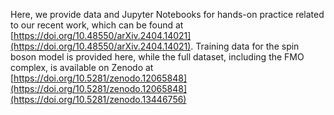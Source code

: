 Here, we provide data and Jupyter Notebooks for hands-on practice related to our recent work, which can be found at [https://doi.org/10.48550/arXiv.2404.14021](https://doi.org/10.48550/arXiv.2404.14021). Training data for the spin boson model is provided here, while the full dataset, including the FMO complex, is available on Zenodo at [https://doi.org/10.5281/zenodo.12065848](https://doi.org/10.5281/zenodo.12065848](https://doi.org/10.5281/zenodo.13446756)
